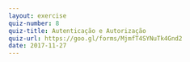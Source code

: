 ```yaml
---
layout: exercise
quiz-number: 8
quiz-title: Autenticação e Autorização
quiz-url: https://goo.gl/forms/MjmfT4SYNuTk4Gnd2
date: 2017-11-27
---
```

